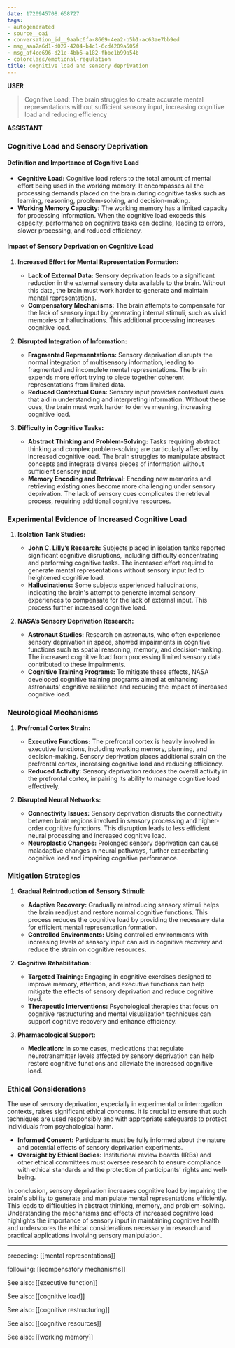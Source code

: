 ```yaml
---
date: 1720945708.658727
tags:
- autogenerated
- source__oai
- conversation_id__9aabc6fa-8669-4ea2-b5b1-ac63ae7bb9ed
- msg_aaa2a6d1-d027-4204-b4c1-6cd4209a505f
- msg_af4ce696-d21e-4bb6-a182-fbbc1b99a54b
- colorclass/emotional-regulation
title: cognitive load and sensory deprivation
---
```


**USER**

> Cognitive Load: The brain struggles to create accurate mental representations without sufficient sensory input, increasing cognitive load and reducing efficiency


**ASSISTANT**

### Cognitive Load and Sensory Deprivation

#### Definition and Importance of Cognitive Load
- **Cognitive Load:** Cognitive load refers to the total amount of mental effort being used in the working memory. It encompasses all the processing demands placed on the brain during cognitive tasks such as learning, reasoning, problem-solving, and decision-making.
- **Working Memory Capacity:** The working memory has a limited capacity for processing information. When the cognitive load exceeds this capacity, performance on cognitive tasks can decline, leading to errors, slower processing, and reduced efficiency.

#### Impact of Sensory Deprivation on Cognitive Load

1. **Increased Effort for Mental Representation Formation:**
   - **Lack of External Data:** Sensory deprivation leads to a significant reduction in the external sensory data available to the brain. Without this data, the brain must work harder to generate and maintain mental representations.
   - **Compensatory Mechanisms:** The brain attempts to compensate for the lack of sensory input by generating internal stimuli, such as vivid memories or hallucinations. This additional processing increases cognitive load.

2. **Disrupted Integration of Information:**
   - **Fragmented Representations:** Sensory deprivation disrupts the normal integration of multisensory information, leading to fragmented and incomplete mental representations. The brain expends more effort trying to piece together coherent representations from limited data.
   - **Reduced Contextual Cues:** Sensory input provides contextual cues that aid in understanding and interpreting information. Without these cues, the brain must work harder to derive meaning, increasing cognitive load.

3. **Difficulty in Cognitive Tasks:**
   - **Abstract Thinking and Problem-Solving:** Tasks requiring abstract thinking and complex problem-solving are particularly affected by increased cognitive load. The brain struggles to manipulate abstract concepts and integrate diverse pieces of information without sufficient sensory input.
   - **Memory Encoding and Retrieval:** Encoding new memories and retrieving existing ones become more challenging under sensory deprivation. The lack of sensory cues complicates the retrieval process, requiring additional cognitive resources.

### Experimental Evidence of Increased Cognitive Load

1. **Isolation Tank Studies:**
   - **John C. Lilly’s Research:** Subjects placed in isolation tanks reported significant cognitive disruptions, including difficulty concentrating and performing cognitive tasks. The increased effort required to generate mental representations without sensory input led to heightened cognitive load.
   - **Hallucinations:** Some subjects experienced hallucinations, indicating the brain's attempt to generate internal sensory experiences to compensate for the lack of external input. This process further increased cognitive load.

2. **NASA’s Sensory Deprivation Research:**
   - **Astronaut Studies:** Research on astronauts, who often experience sensory deprivation in space, showed impairments in cognitive functions such as spatial reasoning, memory, and decision-making. The increased cognitive load from processing limited sensory data contributed to these impairments.
   - **Cognitive Training Programs:** To mitigate these effects, NASA developed cognitive training programs aimed at enhancing astronauts' cognitive resilience and reducing the impact of increased cognitive load.

### Neurological Mechanisms

1. **Prefrontal Cortex Strain:**
   - **Executive Functions:** The prefrontal cortex is heavily involved in executive functions, including working memory, planning, and decision-making. Sensory deprivation places additional strain on the prefrontal cortex, increasing cognitive load and reducing efficiency.
   - **Reduced Activity:** Sensory deprivation reduces the overall activity in the prefrontal cortex, impairing its ability to manage cognitive load effectively.

2. **Disrupted Neural Networks:**
   - **Connectivity Issues:** Sensory deprivation disrupts the connectivity between brain regions involved in sensory processing and higher-order cognitive functions. This disruption leads to less efficient neural processing and increased cognitive load.
   - **Neuroplastic Changes:** Prolonged sensory deprivation can cause maladaptive changes in neural pathways, further exacerbating cognitive load and impairing cognitive performance.

### Mitigation Strategies

1. **Gradual Reintroduction of Sensory Stimuli:**
   - **Adaptive Recovery:** Gradually reintroducing sensory stimuli helps the brain readjust and restore normal cognitive functions. This process reduces the cognitive load by providing the necessary data for efficient mental representation formation.
   - **Controlled Environments:** Using controlled environments with increasing levels of sensory input can aid in cognitive recovery and reduce the strain on cognitive resources.

2. **Cognitive Rehabilitation:**
   - **Targeted Training:** Engaging in cognitive exercises designed to improve memory, attention, and executive functions can help mitigate the effects of sensory deprivation and reduce cognitive load.
   - **Therapeutic Interventions:** Psychological therapies that focus on cognitive restructuring and mental visualization techniques can support cognitive recovery and enhance efficiency.

3. **Pharmacological Support:**
   - **Medication:** In some cases, medications that regulate neurotransmitter levels affected by sensory deprivation can help restore cognitive functions and alleviate the increased cognitive load.

### Ethical Considerations

The use of sensory deprivation, especially in experimental or interrogation contexts, raises significant ethical concerns. It is crucial to ensure that such techniques are used responsibly and with appropriate safeguards to protect individuals from psychological harm.

- **Informed Consent:** Participants must be fully informed about the nature and potential effects of sensory deprivation experiments.
- **Oversight by Ethical Bodies:** Institutional review boards (IRBs) and other ethical committees must oversee research to ensure compliance with ethical standards and the protection of participants' rights and well-being.

In conclusion, sensory deprivation increases cognitive load by impairing the brain's ability to generate and manipulate mental representations efficiently. This leads to difficulties in abstract thinking, memory, and problem-solving. Understanding the mechanisms and effects of increased cognitive load highlights the importance of sensory input in maintaining cognitive health and underscores the ethical considerations necessary in research and practical applications involving sensory manipulation.


---

preceding: [[mental representations]]  


following: [[compensatory mechanisms]]

See also: [[executive function]]


See also: [[cognitive load]]


See also: [[cognitive restructuring]]


See also: [[cognitive resources]]


See also: [[working memory]]